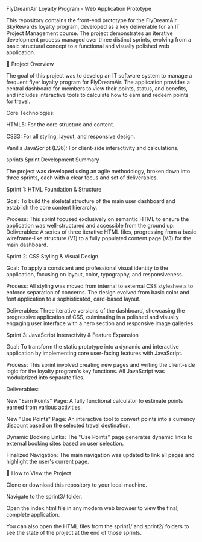 FlyDreamAir Loyalty Program - Web Application Prototype

This repository contains the front-end prototype for the FlyDreamAir SkyRewards loyalty program, developed as a key deliverable for an IT Project Management course. The project demonstrates an iterative development process managed over three distinct sprints, evolving from a basic structural concept to a functional and visually polished web application.

🚀 Project Overview

The goal of this project was to develop an IT software system to manage a frequent flyer loyalty program for FlyDreamAir. The application provides a central dashboard for members to view their points, status, and benefits, and includes interactive tools to calculate how to earn and redeem points for travel.

Core Technologies:

HTML5: For the core structure and content.

CSS3: For all styling, layout, and responsive design.

Vanilla JavaScript (ES6): For client-side interactivity and calculations.

sprints Sprint Development Summary

The project was developed using an agile methodology, broken down into three sprints, each with a clear focus and set of deliverables.

Sprint 1: HTML Foundation & Structure

Goal: To build the skeletal structure of the main user dashboard and establish the core content hierarchy.

Process: This sprint focused exclusively on semantic HTML to ensure the application was well-structured and accessible from the ground up.
Deliverables: A series of three iterative HTML files, progressing from a basic wireframe-like structure (V1) to a fully populated content page (V3) for the main dashboard.

Sprint 2: CSS Styling & Visual Design

Goal: To apply a consistent and professional visual identity to the application, focusing on layout, color, typography, and responsiveness.

Process: All styling was moved from internal to external CSS stylesheets to enforce separation of concerns. The design evolved from basic color and font application to a sophisticated, card-based layout.

Deliverables: Three iterative versions of the dashboard, showcasing the progressive application of CSS, culminating in a polished and visually engaging user interface with a hero section and responsive image galleries.

Sprint 3: JavaScript Interactivity & Feature Expansion

Goal: To transform the static prototype into a dynamic and interactive application by implementing core user-facing features with JavaScript.

Process: This sprint involved creating new pages and writing the client-side logic for the loyalty program's key functions. All JavaScript was modularized into separate files.

Deliverables:

New "Earn Points" Page: A fully functional calculator to estimate points earned from various activities.

New "Use Points" Page: An interactive tool to convert points into a currency discount based on the selected travel destination.

Dynamic Booking Links: The "Use Points" page generates dynamic links to external booking sites based on user selection.

Finalized Navigation: The main navigation was updated to link all pages and highlight the user's current page.

📂 How to View the Project

Clone or download this repository to your local machine.

Navigate to the sprint3/ folder.

Open the index.html file in any modern web browser to view the final, complete application.

You can also open the HTML files from the sprint1/ and sprint2/ folders to see the state of the project at the end of those sprints.
